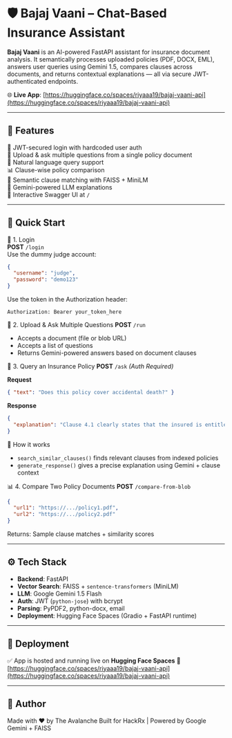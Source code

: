 # 🛡️ Bajaj Vaani – Chat-Based Insurance Assistant

**Bajaj Vaani** is an AI-powered FastAPI assistant for insurance document analysis. It semantically processes uploaded policies (PDF, DOCX, EML), answers user queries using Gemini 1.5, compares clauses across documents, and returns contextual explanations — all via secure JWT-authenticated endpoints.

🌐 **Live App**: [https://huggingface.co/spaces/riyaaa19/bajaj-vaani-api](https://huggingface.co/spaces/riyaaa19/bajaj-vaani-api)

---

## 🚀 Features  
🔐 JWT-secured login with hardcoded user auth  
📄 Upload & ask multiple questions from a single policy document  
💬 Natural language query support  
📊 Clause-wise policy comparison  
🧠 Semantic clause matching with FAISS + MiniLM  
🤖 Gemini-powered LLM explanations  
🧪 Interactive Swagger UI at `/`

---

## 🧪 Quick Start  
🔐 1. Login  
**POST** `/login`  
Use the dummy judge account:

```json
{
  "username": "judge",
  "password": "demo123"
}
````

Use the token in the Authorization header:

```
Authorization: Bearer your_token_here
```

📄 2. Upload & Ask Multiple Questions
**POST** `/run`

* Accepts a document (file or blob URL)
* Accepts a list of questions
* Returns Gemini-powered answers based on document clauses

💬 3. Query an Insurance Policy
**POST** `/ask` *(Auth Required)*

**Request**

```json
{ "text": "Does this policy cover accidental death?" }
```

**Response**

```json
{
  "explanation": "Clause 4.1 clearly states that the insured is entitled to compensation in case of accidental death. This satisfies your query."
}
```

🧠 How it works

* `search_similar_clauses()` finds relevant clauses from indexed policies
* `generate_response()` gives a precise explanation using Gemini + clause context

📊 4. Compare Two Policy Documents
**POST** `/compare-from-blob`

```json
{
  "url1": "https://.../policy1.pdf",
  "url2": "https://.../policy2.pdf"
}
```

Returns: Sample clause matches + similarity scores

---

## ⚙️ Tech Stack

* **Backend**: FastAPI
* **Vector Search**: FAISS + `sentence-transformers` (MiniLM)
* **LLM**: Google Gemini 1.5 Flash
* **Auth**: JWT (`python-jose`) with bcrypt
* **Parsing**: PyPDF2, python-docx, email
* **Deployment**: Hugging Face Spaces (Gradio + FastAPI runtime)

---

## 🐳 Deployment
✅ App is hosted and running live on **Hugging Face Spaces**
🔗 [https://huggingface.co/spaces/riyaaa19/bajaj-vaani-api](https://huggingface.co/spaces/riyaaa19/bajaj-vaani-api)

---

## 👤 Author
Made with ❤️ by The Avalanche
Built for HackRx | Powered by Google Gemini + FAISS


